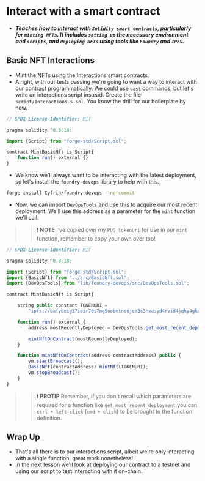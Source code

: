 # Interact with a smart contract
- ***Teaches how to interact with `Solidity smart contracts`, particularly for `minting NFTs`. It includes `setting up` the necessary environment and `scripts`, and `deploying NFTs` using tools like `Foundry` and `IPFS`.***

## Basic NFT Interactions
- Mint the NFTs using the Interactions smart contracts.
- Alright, with our tests passing we're going to want a way to interact with our contract programmatically. We could use `cast` commands, but let's write an interactions script instead. Create the file `script/Interactions.s.sol`. You know the drill for our boilerplate by now.

```js
// SPDX-License-Identifier: MIT

pragma solidity ^0.8.18;

import {Script} from "forge-std/Script.sol";

contract MintBasicNft is Script{
    function run() external {}
}
```

- We know we'll always want to be interacting with the latest deployment, so let's install the `foundry-devops` library to help with this.

```bash
forge install Cyfrin/foundry-devops --no-commit
```

- Now, we can import `DevOpsTools` and use this to acquire our most recent deployment. We'll use this address as a parameter for the `mint` function we'll call.

>> ❗ **NOTE** I've copied over my `PUG tokenUri` for use in our `mint` function, remember to copy your own over too!

```js
// SPDX-License-Identifier: MIT

pragma solidity ^0.8.18;

import {Script} from "forge-std/Script.sol";
import {BasicNft} from "../src/BasicNft.sol";
import {DevOpsTools} from "lib/foundry-devops/src/DevOpsTools.sol";

contract MintBasicNft is Script{

    string public constant TOKENURI =
        "ipfs://bafybeig37ioir76s7mg5oobetncojcm3c3hxasyd4rvid4jqhy4gkaheg4/?filename=0-PUG.json";

    function run() external {
        address mostRecentlyDeployed = DevOpsTools.get_most_recent_deployment("BasicNft", block.chainid);

        mintNftOnContract(mostRecentlyDeployed);
    }

    function mintNftOnContract(address contractAddress) public {
        vm.startBroadcast();
        BasicNft(contractAddress).mintNft(TOKENURI);
        vm.stopBroadcast();
    }
}
```

>>❗ **PROTIP** Remember, if you don't recall which parameters are required for a function like `get_most_recent_deployment` you can `ctrl + left-click` (`cmd + click`) to be brought to the function definition.

## Wrap Up
- That's all there is to our interactions script, albeit we're only interacting with a single function, great work nonetheless!
- In the next lesson we'll look at deploying our contract to a testnet and using our script to test interacting with it on-chain.
